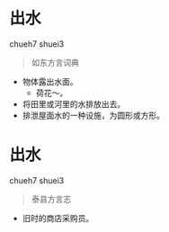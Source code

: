 # 出水
chueh7 shuei3
> 如东方言词典
- 物体露出水面。
  - 荷花～。
- 将田里或河里的水排放出去。
- 排泄屋面水的一种设施，为圆形或方形。

# 出水
chueh7 shuei3
> 泰县方言志
- 旧时的商店采购员。

